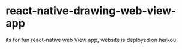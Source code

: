 # react-native-drawing-web-view-app
its for fun react-native web View app, website is deployed on herkou

